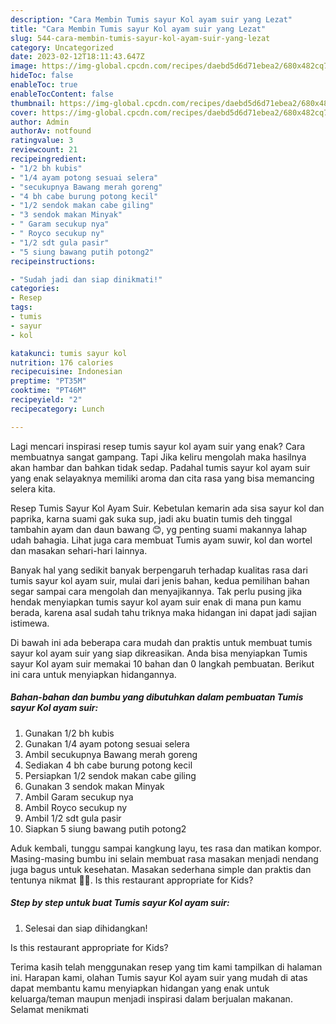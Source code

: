 ```yaml
---
description: "Cara Membin Tumis sayur Kol ayam suir yang Lezat"
title: "Cara Membin Tumis sayur Kol ayam suir yang Lezat"
slug: 544-cara-membin-tumis-sayur-kol-ayam-suir-yang-lezat
category: Uncategorized
date: 2023-02-12T18:11:43.647Z
image: https://img-global.cpcdn.com/recipes/daebd5d6d71ebea2/680x482cq70/tumis-sayur-kol-ayam-suir-foto-resep-utama.jpg
hideToc: false
enableToc: true
enableTocContent: false
thumbnail: https://img-global.cpcdn.com/recipes/daebd5d6d71ebea2/680x482cq70/tumis-sayur-kol-ayam-suir-foto-resep-utama.jpg
cover: https://img-global.cpcdn.com/recipes/daebd5d6d71ebea2/680x482cq70/tumis-sayur-kol-ayam-suir-foto-resep-utama.jpg
author: Admin
authorAv: notfound
ratingvalue: 3
reviewcount: 21
recipeingredient:
- "1/2 bh kubis"
- "1/4 ayam potong sesuai selera"
- "secukupnya Bawang merah goreng"
- "4 bh cabe burung potong kecil"
- "1/2 sendok makan cabe giling"
- "3 sendok makan Minyak"
- " Garam secukup nya"
- " Royco secukup ny"
- "1/2 sdt gula pasir"
- "5 siung bawang putih potong2"
recipeinstructions:

- "Sudah jadi dan siap dinikmati!"
categories:
- Resep
tags:
- tumis
- sayur
- kol

katakunci: tumis sayur kol 
nutrition: 176 calories
recipecuisine: Indonesian
preptime: "PT35M"
cooktime: "PT46M"
recipeyield: "2"
recipecategory: Lunch

---
```



Lagi mencari inspirasi resep tumis sayur kol ayam suir yang enak? Cara membuatnya sangat gampang. Tapi Jika keliru mengolah maka hasilnya akan hambar dan bahkan tidak sedap. Padahal tumis sayur kol ayam suir yang enak selayaknya memiliki aroma dan cita rasa yang bisa memancing selera kita.


Resep Tumis Sayur Kol Ayam Suir. Kebetulan kemarin ada sisa sayur kol dan paprika, karna suami gak suka sup, jadi aku buatin tumis deh tinggal tambahin ayam dan daun bawang 😊, yg penting suami makannya lahap udah bahagia. Lihat juga cara membuat Tumis ayam suwir, kol dan wortel dan masakan sehari-hari lainnya.

Banyak hal yang sedikit banyak berpengaruh terhadap kualitas rasa dari tumis sayur kol ayam suir, mulai dari jenis bahan, kedua pemilihan bahan segar sampai cara mengolah dan menyajikannya. Tak perlu pusing jika hendak menyiapkan tumis sayur kol ayam suir enak di mana pun kamu berada, karena asal sudah tahu triknya maka hidangan ini dapat jadi sajian istimewa.


Di bawah ini ada beberapa cara mudah dan praktis untuk membuat tumis sayur kol ayam suir yang siap dikreasikan. Anda bisa menyiapkan Tumis sayur Kol ayam suir memakai 10 bahan dan 0 langkah pembuatan. Berikut ini cara untuk menyiapkan hidangannya.

<!--inarticleads1-->

##### Bahan-bahan dan bumbu yang dibutuhkan dalam pembuatan Tumis sayur Kol ayam suir:

1. Gunakan 1/2 bh kubis
1. Gunakan 1/4 ayam potong sesuai selera
1. Ambil secukupnya Bawang merah goreng
1. Sediakan 4 bh cabe burung potong kecil
1. Persiapkan 1/2 sendok makan cabe giling
1. Gunakan 3 sendok makan Minyak
1. Ambil  Garam secukup nya
1. Ambil  Royco secukup ny
1. Ambil 1/2 sdt gula pasir
1. Siapkan 5 siung bawang putih potong2


Aduk kembali, tunggu sampai kangkung layu, tes rasa dan matikan kompor. Masing-masing bumbu ini selain membuat rasa masakan menjadi nendang juga bagus untuk kesehatan. Masakan sederhana simple dan praktis dan tentunya nikmat 🤤😊. Is this restaurant appropriate for Kids? 

<!--inarticleads2-->

##### Step by step untuk buat Tumis sayur Kol ayam suir:


1. Selesai dan siap dihidangkan!

Is this restaurant appropriate for Kids? 

Terima kasih telah menggunakan resep yang tim kami tampilkan di halaman ini. Harapan kami, olahan Tumis sayur Kol ayam suir yang mudah di atas dapat membantu kamu menyiapkan hidangan yang enak untuk keluarga/teman maupun menjadi inspirasi dalam berjualan makanan. Selamat menikmati
